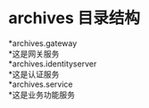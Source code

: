 # archives 目录结构<br>
  *archives.gateway<br>
    *这是网关服务<br>
  *archives.identityserver<br>
    *这是认证服务<br>
  *archives.service<br>
    *这是业务功能服务<br>
